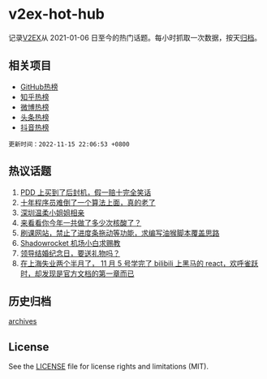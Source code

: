 # v2ex-hot-hub

 记录[V2EX](https://www.v2ex.com/)从 2021-01-06 日至今的热门话题。每小时抓取一次数据，按天[归档](archives)。
 
 ## 相关项目

- [GitHub热榜](https://github.com/snaildev/github-hot-hub)
- [知乎热榜](https://github.com/snaildev/zhihu-hot-hub)
- [微博热榜](https://github.com/snaildev/weibo-hot-hub)
- [头条热榜](https://github.com/snaildev/toutiao-hot-hub)
- [抖音热榜](https://github.com/snaildev/douyin-hot-hub)


 `更新时间：2022-11-15 22:06:53 +0800`

## 热议话题

1. [PDD 上买到了后封机，假一赔十完全笑话](https://www.v2ex.com/t/895370)
1. [十年程序员难倒了一个算法上面，真的老了](https://www.v2ex.com/t/895464)
1. [深圳温柔小姐姐相亲](https://www.v2ex.com/t/895263)
1. [来看看你今年一共做了多少次核酸了？](https://www.v2ex.com/t/895422)
1. [刷课网站，禁止了进度条拖动等功能，求编写油猴脚本覆盖思路](https://www.v2ex.com/t/895249)
1. [Shadowrocket 机场小白求赐教](https://www.v2ex.com/t/895324)
1. [领导结婚纪念日，要送礼物吗？](https://www.v2ex.com/t/895378)
1. [在上海失业两个半月了， 11 月 5 号学完了 bilibili 上黑马的 react，欢呼雀跃时，却发现是官方文档的第一章而已](https://www.v2ex.com/t/895402)

## 历史归档

[archives](archives)

## License

See the [LICENSE](LICENSE) file for license rights and limitations (MIT).
